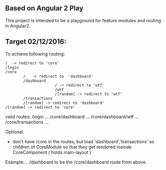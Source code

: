 ## Based on Angular 2 Play


This project is intended to be a playground for feature modules and routing in Angular2.

## Target 02/12/2016:
To achieve following routing:

```
/  -> redirect to 'core'
/login
/core
        /   -> redirect to  'dashboard'
        /dashboard
                      / -> redirect to 'wtf'
                      /wtf
                      /[random] -> redirect to 'wtf'
        /transactions
        /[random] -> redirect to 'dashboard'
/[random] -> redirect to 'core'
```

valid routes:
/login ...
/core/dashboard ...
/core/dashboard/wtf ...
/core/transactions ...


Optional: 
* don't have /core in the routes, but load 'dashboard','transactions' as children of CoreModule so that they get rendered insinde CoreComponent ( holds main-layout )

Example:...
/dashboard to be the /core/dashboard route from above.

